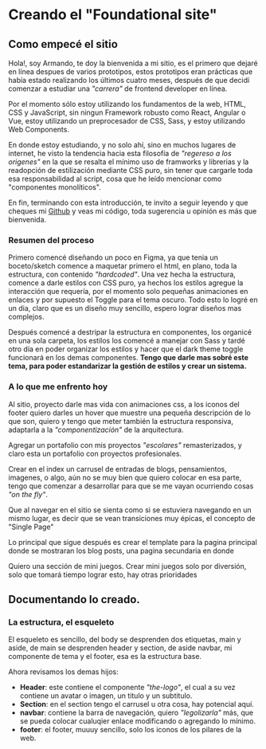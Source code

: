 # Creando el "Foundational site"

## Como empecé el sitio

Hola!, soy Armando, te doy la bienvenida a mi sitio, es el primero que dejaré en línea despues de varios prototipos, estos prototipos eran prácticas que había estado realizando los últimos cuatro meses, después de que decidí comenzar a estudiar una _"carrera"_ de frontend developer en línea.

Por el momento sólo estoy utilizando los fundamentos de la web, HTML, CSS y JavaScript, sin ningun Framework robusto como React, Angular o Vue, estoy utilizando un preprocesador de CSS, Sass, y estoy utilizando Web Components.

En donde estoy estudiando, y no solo ahí, sino en muchos lugares de internet, he visto la tendencia hacia esta filosofía de _"regereso a los origenes"_ en la que se resalta el mínimo uso de framworks y librerias y la readopción de estilización mediante CSS puro, sin tener que cargarle toda esa responsabilidad al script, cosa que he leído mencionar como "componentes monolíticos".

En fin, terminando con esta introducción, te invito a seguir leyendo y que cheques mi [Github](https://github.com/Ruiz7am) y veas mi código, toda sugerencia u opinión es más que bienvenida.

### Resumen del proceso

Primero comencé diseñando un poco en Figma, ya que tenia un boceto/sketch comence a maquetar primero el html, en plano, toda la estructura, con contenido _"hardcoded"_. Una vez hecha la estructura, comence a darle estilos con CSS puro, ya hechos los estilos agregue la interacción que requería, por el momento solo pequeñas animaciones en enlaces y por supuesto el Toggle para el tema oscuro. Todo esto lo logré en un dia, claro que es un diseño muy sencillo, espero lograr diseños mas complejos.

Después comencé a destripar la estructura en componentes, los organicé en una sola carpeta, los estilos los comencé a manejar con Sass y tardé otro día en poder organizar los estilos y hacer que el dark theme toggle funcionará en los demas componentes. **Tengo que darle mas sobré este tema, para poder estandarizar la gestión de estilos y crear un sistema.**

### A lo que me enfrento hoy

Al sitio, proyecto darle mas vida con animaciones css, a los iconos del footer quiero darles un hover que muestre una pequeña descripción de lo que son, quiero y tengo que meter también la estructura responsiva, adaptarla a la _"componentización"_ de la arquitectura. 

Agregar un portafolio con mis proyectos _"escolares"_ remasterizados, y claro esta un portafolio con proyectos profesionales.

Crear en el index un carrusel de entradas de blogs, pensamientos, imagenes, o algo, aún no se muy bien que quiero colocar en esa parte, tengo que comenzar a desarrollar para que se me vayan ocurriendo cosas _"on the fly"_.

Que al navegar en el sitio se sienta como si se estuviera navegando en un mismo lugar, es decir que se vean transiciones muy épicas, el concepto de "Single Page"

Lo principal que sigue después es crear el template para la pagina principal donde se mostraran los blog posts, una pagina secundaria en donde 

Quiero una sección de mini juegos. Crear mini juegos solo por diversión, solo que tomará tiempo lograr esto, hay otras prioridades

## Documentando lo creado.

### La estructura, el esqueleto

El esqueleto es sencillo, del body se desprenden dos etiquetas, main y aside, de main se desprenden header y section, de aside navbar, mi componente de tema y el footer, esa es la estructura base. 


Ahora revisamos los demas hijos:

- **Header**: este contiene el componente _"the-logo"_, el cual a su vez contiene un avatar o imagen, un titulo y un subtitulo. 
- **Section**: en el section tengo el carrusel u otra cosa, hay potencial aquí.
- **navbar**: contiene la barra de navegación, quiero _"legolizarla"_ más, que se pueda colocar cualuqier enlace modificando o agregando lo mínimo.
- **footer**: el footer, muuuy sencillo, solo los iconos de los pilares de la web.

